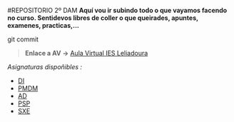#REPOSITORIO 2º DAM
**Aquí vou ir subindo todo o que vayamos facendo no curso. Sentidevos libres de coller o que queirades, apuntes, examenes, practicas,...**

git commit

> **Enlace a AV ->** [Aula Virtual IES Leliadoura](https://www.edu.xunta.gal/centros/iesleliadoura/aulavirtual/)

*Asignaturas dispoñibles :*

- [DI](DAM2\DI)
- [PMDM](DAM2\PMDM)
- [AD](DAM2\ACD)
- [PSP](DAM2\PSP)
- [SXE](DAM2\SXE)
